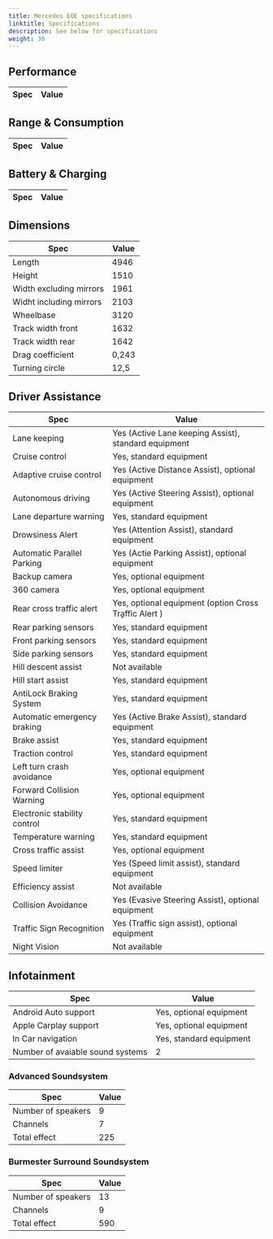 ```yaml
---
title: Mercedes EQE specifications
linktitle: Specifications
description: See below for specifications
weight: 30
---
```


## Performance
|Spec|Value|
|----|-----|

## Range & Consumption
|Spec|Value|
|----|-----|

## Battery & Charging
|Spec|Value|
|----|-----|

## Dimensions
|Spec|Value|
|----|-----|
|Length|4946|
|Height|1510|
|Width excluding mirrors|1961|
|Widht including mirrors|2103|
|Wheelbase|3120|
|Track width front|1632|
|Track width rear|1642|
|Drag coefficient|0,243|
|Turning circle|12,5|

## Driver Assistance
|Spec|Value|
|----|-----|
|Lane keeping|Yes (Active Lane keeping Assist), standard equipment|
|Cruise control|Yes, standard equipment|
|Adaptive cruise control|Yes (Active Distance Assist), optional equipment|
|Autonomous driving|Yes (Active Steering Assist), optional equipment|
|Lane departure warning|Yes, standard equipment|
|Drowsiness Alert|Yes (Attention Assist), standard equipment|
|Automatic Parallel Parking|Yes (Actie Parking Assist), optional equipment|
|Backup camera|Yes, optional equipment|
|360 camera|Yes, optional equipment|
|Rear cross traffic alert|Yes, optional equipment (option Cross Tra̱ffic Alert )|
|Rear parking sensors|Yes, standard equipment|
|Front parking sensors|Yes, standard equipment|
|Side parking sensors|Yes, standard equipment|
|Hill descent assist|Not available|
|Hill start assist|Yes, standard equipment|
|AntiLock Braking System|Yes, standard equipment|
|Automatic emergency braking|Yes (Active Brake Assist), standard equipment|
|Brake assist|Yes, standard equipment|
|Traction control|Yes, standard equipment|
|Left turn crash avoidance|Yes, optional equipment|
|Forward Collision Warning|Yes, optional equipment|
|Electronic stability control|Yes, standard equipment|
|Temperature warning|Yes, standard equipment|
|Cross traffic assist|Yes, optional equipment|
|Speed limiter|Yes (Speed limit assist), standard equipment|
|Efficiency assist|Not available|
|Collision Avoidance|Yes (Evasive Steering Assist), optional equipment|
|Traffic Sign Recognition|Yes (Traffic sign assist), optional equipment|
|Night Vision|Not available|

## Infotainment
|Spec|Value|
|----|-----|
|Android Auto support|Yes, optional equipment|
|Apple Carplay support|Yes, optional equipment|
|In Car navigation|Yes, standard equipment|
|Number of avaiable sound systems|2|

### Advanced Soundsystem
|Spec|Value|
|----|-----|
|Number of speakers|9|
|Channels|7|
|Total effect|225|

### Burmester Surround Soundsystem
|Spec|Value|
|----|-----|
|Number of speakers|13|
|Channels|9|
|Total effect|590|
